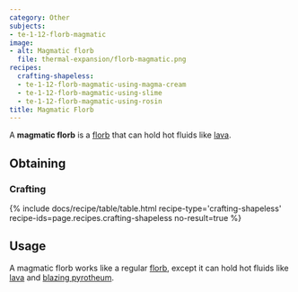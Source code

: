 ```yaml
---
category: Other
subjects:
- te-1-12-florb-magmatic
image:
- alt: Magmatic florb
  file: thermal-expansion/florb-magmatic.png
recipes:
  crafting-shapeless:
  - te-1-12-florb-magmatic-using-magma-cream
  - te-1-12-florb-magmatic-using-slime
  - te-1-12-florb-magmatic-using-rosin
title: Magmatic Florb
---
```


A **magmatic florb** is a [florb](../florb/) that can hold hot fluids like
[lava](https://minecraft.gamepedia.com/Lava).


Obtaining
---------

### Crafting
{% include docs/recipe/table/table.html recipe-type='crafting-shapeless' recipe-ids=page.recipes.crafting-shapeless no-result=true %}


Usage
-----

A magmatic florb works like a regular [florb](../florb/), except it can hold
hot fluids like [lava](https://minecraft.gamepedia.com/Lava) and [blazing
pyrotheum](../../thermal-foundation/blazing-pyrotheum/).
